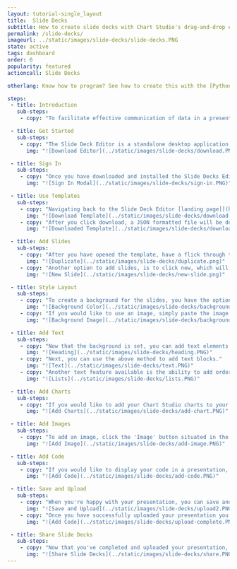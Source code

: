 ```yaml
---
layout: tutorial-single_layout
title:  Slide Decks
subtitle: How to create slide decks with Chart Studio's drag-and-drop editor
permalink: /slide-decks/
imageurl: ../static/images/slide-decks/slide-decks.PNG
state: active
tags: dashboard
order: 6
popularity: featured
actioncall: Slide Decks

otherlang: Know how to program? See how to create this with the [Python Presentation API](https://plot.ly/python/presentations-tool/).

steps:
 - title: Introduction
   sub-steps:
    - copy: "To facilitate effective communication of data in a presentation format, Chart Studio created Slide Decks - a minimalist drag-and-drop editor that feels like Keynote. With Slide Decks, you can easily create styled presentations with embedded interactive and dynamic Chart Studio charts, which can be hosted in your Chart Studio account and effortlessly shared via a link."

 - title: Get Started
   sub-steps:
    - copy: "The Slide Deck Editor is a standalone desktop application that connects to your Chart Studio account. If you haven't already, download [Slide Deck Editor](https://plot.ly/online-presentation-tool/)."
      img: "![Download Editor](../static/images/slide-decks/download.PNG)"

 - title: Sign In
   sub-steps:
    - copy: "Once you have downloaded and installed the Slide Decks Editor, click 'SIGN IN TO PLOT.LY' situated in the top-right of the editor interface. In the pop-up modal enter your Chart Studio username and password."
      img: "![Sign In Modal](../static/images/slide-decks/sign-in.PNG)"

 - title: Use Templates
   sub-steps:
    - copy: "Navigating back to the Slide Deck Editor [landing page]](https://plot.ly/online-presentation-tool/), you can click to view or download business, science, or research styled templates. Alternatively, you can visit the dedicated template account - [Slide Template](https://plot.ly/~slide_templates/#/) - for more options"
      img: "![Download Template](../static/images/slide-decks/download-template.PNG)"
    - copy: "After you click download, a JSON formatted file will be download to your local machine. Next, open the Slide Deck Editor application and click 'File', 'Open', and then select the downloaded JSON file. Now, you ought to see something like the below image."
      img: "![Downloaded Template](../static/images/slide-decks/downloaded-template.PNG)"

 - title: Add Slides
   sub-steps:
    - copy: "After you have opened the template, have a flick through the current slides, then in the bottom left of the editor click duplicate on the last slide. This will create an additional and identical slide. If you have theme (i.e. set background or titles), then duplicating slides will save time."
      img: "![Duplicate](../static/images/slide-decks/duplicate.png)"
    - copy: "Another option to add slides, is to click new, which will add a new blank slide."
      img: "![New Slide](../static/images/slide-decks/new-slide.png)"

 - title: Style Layout
   sub-steps:
    - copy: "To create a background for the slides, you have the option of full color or adding an image via URL or upload. To select full color, simply click on background color and then use the color picker or enter the HEX or rgba values."
      img: "![Background Color](../static/images/slide-decks/background-color.PNG)"
    - copy: "If you would like to use an image, simply paste the image URL into the text-box or click the 'Upload an image...' button to load an image from your local machine. Then, in the 'Background size' dropdown, select the image size."
      img: "![Background Image](../static/images/slide-decks/background-image.PNG)"

 - title: Add Text
   sub-steps:
    - copy: "Now that the background is set, you can add text elements. First, a slide title or heading. To do so, click the text button located in the toolbar at the centre top. Now, click on the editable text that has appeared in the middle of the slide and enter you title. You'll notice that on the right-hand side of the screen a toolbox has appeared with styling options. Options that can be adjusted include paragraph style, font family, weight and size, color, and alignment."
      img: "![Heading](../static/images/slide-decks/heading.PNG)"
    - copy: "Next, you can use the above method to add text blocks."
      img: "![Text](../static/images/slide-decks/text.PNG)"
    - copy: "Another text feature available is the ability to add ordered or unordered lists. This can be done by clicking the un/ordered button situated bottom right of the screen."
      img: "![Lists](../static/images/slide-decks/lists.PNG)"

 - title: Add Charts
   sub-steps:
    - copy: "If you would like to add your Chart Studio charts to your slide deck, navigate to the top toolbar and click the Chart Studio button. On the right-hand side of the screen there you can simply paste the charts URL. Click here for more information about [sharing](https://help.plot.ly/how-sharing-works-in-plotly/) and [embedding Chart Studio charts](https://help.plot.ly/embed-graphs-in-websites/)."
      img: "![Add Charts](../static/images/slide-decks/add-chart.PNG)"

 - title: Add Images
   sub-steps:
    - copy: "To add an image, click the 'Image' button situated in the top toolbar. On the right-hand side of the screen, paste in the image URL or click the 'Upload an image...' button to load an image from your local machine. Once the image is added, you can drag and drop to size and position the image."
      img: "![Add Image](../static/images/slide-decks/add-image.PNG)"

 - title: Add Code
   sub-steps:
    - copy: "If you would like to display your code in a presentation, click the CodePane button situated in the top toolbar. On right-hand side of the screen, select the language you wish to display, font size, and set the theme to either dark or light."
      img: "![Add Code](../static/images/slide-decks/add-code.PNG)"

 - title: Save and Upload
   sub-steps:
    - copy: "When you're happy with your presentation, you can save and upload by clicking the upload icon in the top-left corner of the editor. Next, enter the name of your presentation, set the privacy, and click publish."
      img: "![Save and Upload](../static/images/slide-decks/upload2.PNG)"
    - copy: "Once you have successfully uploaded your presentation you ought to see the last synchronization date (like the image below)."
      img: "![Add Code](../static/images/slide-decks/upload-complete.PNG)"

 - title: Share Slide Decks
   sub-steps:
    - copy: "Now that you've completed and uploaded your presentation, sharing is as simple as clicking the share button in the top-left of the editor. Once clicked, a link to your presentation will be provided - click to view or copy to share."
      img: "![Share Slide Decks](../static/images/slide-decks/share.PNG)"
---
```

